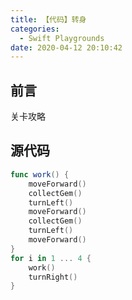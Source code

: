 ```yaml
---
title: 【代码】转身
categories:
  - Swift Playgrounds
date: 2020-04-12 20:10:42
---
```


## 前言

关卡攻略

<!-- more -->

## 源代码

``` swift
func work() {
    moveForward()
    collectGem()
    turnLeft()
    moveForward()
    collectGem()
    turnLeft()
    moveForward()
}
for i in 1 ... 4 {
    work()
    turnRight()
}
```

